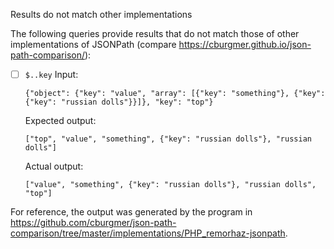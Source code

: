 Results do not match other implementations

The following queries provide results that do not match those of other implementations of JSONPath
(compare https://cburgmer.github.io/json-path-comparison/):

- [ ] `$..key`
  Input:
  ```
  {"object": {"key": "value", "array": [{"key": "something"}, {"key": {"key": "russian dolls"}}]}, "key": "top"}
  ```
  Expected output:
  ```
  ["top", "value", "something", {"key": "russian dolls"}, "russian dolls"]
  ```
  Actual output:
  ```
  ["value", "something", {"key": "russian dolls"}, "russian dolls", "top"]
  ```


For reference, the output was generated by the program in https://github.com/cburgmer/json-path-comparison/tree/master/implementations/PHP_remorhaz-jsonpath.
